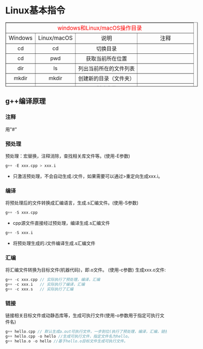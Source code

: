 # Linux基本指令  
<html>
    <body>
        <table align="center" border="1" id="t1" style="width:600px;height:200px"  >
            <tbody align="center" valign="center"  >
            <tr >
                <td colspan="4" style="color:red;font-size:17px;">windows和Linux/macOS操作目录</td>
            </tr>
            <tr style="font-size:17px;">
                <td>Windows </td>
                <td>Linux/macOS </td>
                <td>说明 </td>
                <td>注释 </td>
            </tr>  <tr>
                <td>cd </td>
                <td>cd </td>
                <td>切换目录 </td>
                <td> </td>
            </tr>  <tr>
                <td>cd </td>
                <td>pwd </td>
                <td>获取当前所在位置 </td>
                <td> </td>
            </tr>  <tr>
                <td>dir </td>
                <td>ls </td>
                <td>列出当前所在的文件列表 </td>
                <td> </td>
            </tr>  <tr>
                <td>mkdir </td>
                <td>mkdir </td>
                <td>创建新的目录（文件夹） </td>
                <td> </td>
            </tr>  <tr>
                <td>无 </td>
                <td>touch </td>
                <td>创建文件 </td>
                <td> </td>
            </tr>  <tr>
                <td>copy </td>
                <td>cp </td>
                <td>复制文件 </td>
                <td> </td>
            </tr>  <tr>
                <td>move </td>
                <td>mv </td>
                <td>移动文件 </td>
                <td> </td>
            </tr>  <tr>
                <td>del </td>
                <td>rm </td>
                <td>说明 </td>
                <td> </td>
            </tr>  <tr >
                <td>cls </td>
                <td>clear </td>
                <td>清除上面内容 </td>
                <td> </td>
            </tr> <tr>
                <td> </td>
                <td>  rpm -ivh  </td>
                <td>安装 </td>
                <td> </td>
            </tr> <tr>
                <td></td>
                <td>  su root </td>
                <td>切换root系统 </td>
                <td> 必须在Desktop目录下</td>
            </tr><tr>
                <td>  </td>
                <td> gedit </td>
                <td>打开文件 </td>
                <td> </td>
            </tr>  <tr>
                <td>  </td>
                <td> rpm -ivh  </td>
                <td>说明 </td>
                <td> </td>
            </tr>  
            </tbody>
        </table>
    </body>
</html>  

## g++编译原理
### 注释
用"#"
### 预处理
预处理：宏替换，注释消除，查找相关库文件等。(使用-E参数)
```c++
g++ -E xxx.cpp > xxx.i
```
- 只激活预处理，不会自动生成.i文件，如果需要可以通过>重定向生成xxx.i。

### 编译
将预处理后的文件转换成汇编语言，生成.s汇编文件。(使用-S参数)
```c++
g++ -S xxx.cpp
```
- cpp源文件直接经过预处理，编译生成.s汇编文件  

```c++
g++ -S xxx.i
```
- 将预处理生成的.i文件编译生成.s汇编文件

### 汇编
将汇编文件转换为目标文件(机器代码)，即.o文件。 (使用-c参数)
生成xxx.o文件:
```c++
g++ -c xxx.cpp // 实际执行了预处理，编译，汇编
g++ -c xxx.i   // 实际执行了编译，汇编
g++ -c xxx.s   // 实际执行了汇编
```  

### 链接  
链接相关目标文件或动静态库等，生成可执行文件(使用-o参数用于指定可执行文件名)
```c++
g++ hello.cpp // 默认生成a.out可执行文件，一步到位(执行了预处理，编译，汇编，链接)
g++ hello.cpp -o hello //生成可执行文件，指定文件名为hello。
g++ hello.o -o hello //基于hello.o目标文件生成可执行文件。
``` 